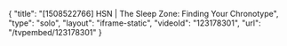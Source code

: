 {
    "title": "[1508522766] HSN | The Sleep Zone: Finding Your Chronotype",
    "type": "solo",
    "layout": "iframe-static",
    "videoId": "123178301",
    "url": "\/tvpembed\/123178301"
}